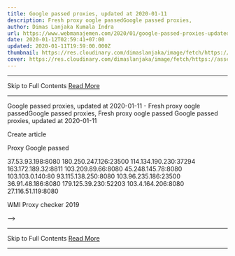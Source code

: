 ```yaml
---
title: Google passed proxies, updated at 2020-01-11
description: Fresh proxy oogle passedGoogle passed proxies,
author: Dimas Lanjaka Kumala Indra
url: https://www.webmanajemen.com/2020/01/google-passed-proxies-updated-at-2020.html
date: 2020-01-12T02:59:41+07:00
updated: 2020-01-11T19:59:00.000Z
thumbnail: https://res.cloudinary.com/dimaslanjaka/image/fetch/https://assets.materialup.com/uploads/82eae29e-33b7-4ff7-be10-df432402b2b6/preview
cover: https://res.cloudinary.com/dimaslanjaka/image/fetch/https://assets.materialup.com/uploads/82eae29e-33b7-4ff7-be10-df432402b2b6/preview
---
```


<hr/> Skip to Full Contents <a href="https://www.webmanajemen.com/2020/01/google-passed-proxies-updated-at-2020.html" rel="follow" class="button" id="read-more">Read More</a> <hr/> Google passed proxies, updated at 2020-01-11 - Fresh proxy oogle passedGoogle passed proxies, Fresh proxy oogle passed
Google passed proxies, updated at 2020-01-11
               
Create article 
               

                 
                   
Proxy
                     Google passed
                   
37.53.93.198:8080
180.250.247.126:23500
114.134.190.230:37294
163.172.189.32:8811
103.209.89.66:8080
45.248.145.78:8080
103.103.0.140:80
93.115.138.250:8080
103.96.235.186:23500
36.91.48.186:8080
179.125.39.230:52203
103.4.164.206:8080
27.116.51.119:8080

               

           
WMI Proxy checker 2019

             
 --> <hr/> Skip to Full Contents <a href="https://www.webmanajemen.com/2020/01/google-passed-proxies-updated-at-2020.html" rel="follow" class="button" id="read-more">Read More</a> <hr/>